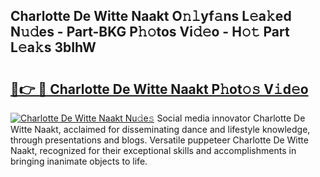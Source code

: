 ## Charlotte De Witte Naakt O𝚗𝚕yf𝚊ns L𝚎a𝚔ed N𝚞𝚍es - Part-BKG P𝚑𝚘tos Vi𝚍𝚎o - H𝚘𝚝 Part L𝚎a𝚔s 3bIhW

# <h2><a href="http://kfc4ig5.oniu.top/?m=Charlotte+De+Witte+Naakt">🔗👉 🔴 Charlotte De Witte Naakt P𝚑ot𝚘𝚜 V𝚒d𝚎o</a></h2>

[![Charlotte De Witte Naakt Nu𝚍e𝚜](https://i.imgur.com/0qMVB7G.gif)](http://kfc4ig5.oniu.top/?m=Charlotte+De+Witte+Naakt)
Social media innovator Charlotte De Witte Naakt, acclaimed for disseminating dance and lifestyle knowledge, through presentations and blogs. Versatile puppeteer Charlotte De Witte Naakt, recognized for their exceptional skills and accomplishments in bringing inanimate objects to life.  
